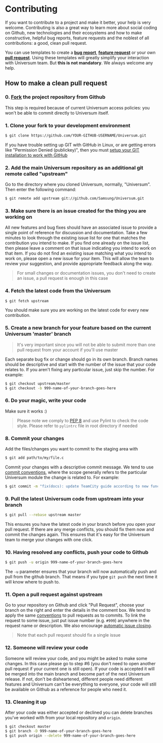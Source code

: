 # Contributing

If you want to contribute to a project and make it better, your help is very welcome.
Contributing is also a great way to learn more about social coding on Github,
new technologies and their ecosystems and how to make constructive,
helpful bug reports, feature requests and the noblest of all contributions:
a good, clean pull request.

You can use templates to create a [**bug report**](ISSUE_TEMPLATE/bug_report.md),
[**feature request**](ISSUE_TEMPLATE/feature_request.md)
or your own [**pull request**](PULL_REQUEST_TEMPLATE.md).
Using these templates will greatly simplify your interaction with Universum team.
But **this is not mandatory**. We always welcome any help.


## How to make a clean pull request

### 0. [Fork](http://help.github.com/fork-a-repo/) the project repository from Github

This step is required because of current Universum access policies: you won't be able to commit
directly to Universum itself.


### 1. Clone your fork to your development environment

```sh
$ git clone https://github.com/YOUR-GITHUB-USERNAME/Universum.git
```
If you have trouble setting up GIT with GitHub in Linux,
or are getting errors like "Permission Denied (publickey)",
then you must [setup your GIT installation to work with GitHub](http://help.github.com/linux-set-up-git/)


### 2. Add the main Universum repository as an additional git remote called "upstream"

Go to the directory where you cloned Universum, normally, "Universum". Then enter the following command:
```sh
$ git remote add upstream git://github.com/Samsung/Universum.git
```

### 3. Make sure there is an issue created for the thing you are working on

All new features and bug fixes should have an associated issue to provide a single point of reference
for discussion and documentation. Take a few minutes to look through the existing issue list
for one that matches the contribution you intend to make. If you find one already on the issue list,
then please leave a comment on that issue indicating you intend to work on that item.
If you do not find an existing issue matching what you intend to work on, please open a new issue
for your item. This will allow the team to review your suggestion,
and provide appropriate feedback along the way.

> For small changes or documentation issues, you don't need to create an issue,
a pull request is enough in this case


### 4. Fetch the latest code from the Universum

```sh
$ git fetch upstream
```
You should make sure you are working on the latest code for every new contribution.


### 5. Create a new branch for your feature based on the current Universum 'master' branch

> It's very important since you will not be able to submit more than one pull request
from your account if you'll use master

Each separate bug fix or change should go in its own branch.
Branch names should be descriptive and start with the number of the issue that your code relates to.
If you aren't fixing any particular issue, just skip the number. For example:
```sh
$ git checkout upstream/master
$ git checkout -b 999-name-of-your-branch-goes-here
```

### 6. Do your magic, write your code

Make sure it works :)

> Please note we comply to [PEP 8](https://www.python.org/dev/peps/pep-0008/) and use Pylint to check
the code style. Please refer to `pylintrc` file in root directory if needed


### 8. Commit your changes

Add the files/changes you want to commit to the staging area with
```sh
$ git add path/to/my/file.c
```

Commit your changes with a descriptive commit message.
We tend to use [commit conventions](https://www.conventionalcommits.org/),
where the scope generally refers to the particular Universum module the change is related to.
For example:
```sh
$ git commit -m "fix(docs): update TeamCity guide according to new functionality"
```

### 9. Pull the latest Universum code from upstream into your branch

```sh
$ git pull --rebase upstream master
```
This ensures you have the latest code in your branch before you open your pull request.
If there are any merge conflicts, you should fix them now and commit the changes again.
This ensures that it's easy for the Universum team to merge your changes with one click.


### 10. Having resolved any conflicts, push your code to Github

```sh
$ git push -u origin 999-name-of-your-branch-goes-here
```

The `-u` parameter ensures that your branch will now automatically push and pull from the github branch.
That means if you type `git push` the next time it will know where to push to.


### 11. Open a pull request against upstream

Go to your repository on Github and click "Pull Request",
choose your branch on the right and enter the details in the comment box.
We tend to apply the same [conventions](https://www.conventionalcommits.org/)
to pull requests as to commits. To link the request to some issue,
just put issue number (e.g. `#999`) anywhere in the request name or description.
We also encourage [automatic issue closing](https://help.github.com/articles/closing-issues-using-keywords/).

> Note that each pull request should fix a single issue


### 12. Someone will review your code

Someone will review your code, and you might be asked to make some changes.
In this case please go to step #6 (you don't need to open another pull request
if your current one is still open). If your code is accepted it will be merged
into the main branch and become part of the next Universum release.
If not, don't be disheartened, different people need different features
and Universum can't be everything to everyone, your code will still be available
on Github as a reference for people who need it.


### 13. Cleaning it up

After your code was either accepted or declined you can delete branches you've worked with
from your local repository and `origin`.
```sh
$ git checkout master
$ git branch -D 999-name-of-your-branch-goes-here
$ git push origin --delete 999-name-of-your-branch-goes-here
```
